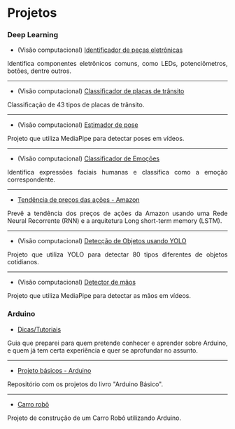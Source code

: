 # Projetos


### Deep Learning

- (Visão computacional) [Identificador de peças eletrônicas](https://www.kaggle.com/olavomendes/electronic-parts-identifier)
<p align="justify">
  Identifica componentes eletrônicos comuns, como LEDs, potenciômetros, botões, dentre outros.
</p>

---

- (Visão computacional) [Classificador de placas de trânsito](https://github.com/olavomendes/classificador-placas-transito)
<p align="justify">
  Classificação de 43 tipos de placas de trânsito.
</p>

---

- (Visão computacional) [Estimador de pose](https://github.com/olavomendes/pose-estimator)
<p align="justify">
  Projeto que utiliza MediaPipe para detectar poses em vídeos.
</p>

---

- (Visão computacional) [Classificador de Emoções](https://www.kaggle.com/olavomendes/your-first-emoji-creator/notebook)
<p align="justify">
   Identifica expressões faciais humanas e classifica como a emoção correspondente.
</p>

---

- [Tendência de preços das ações - Amazon](https://www.kaggle.com/olavomendes/your-first-rnn-model/notebook)
<p align="justify">
  Prevê a tendência dos preços de ações da Amazon usando uma Rede Neural Recorrente (RNN) e a arquitetura Long short-term memory (LSTM).
</p>

---

- (Visão computacional) [Detecção de Objetos usando YOLO](https://github.com/olavomendes/deteccao-objetos-yolo)
<p align="justify">
  Projeto que utiliza YOLO para detectar 80 tipos diferentes de objetos cotidianos.
</p>

---

- (Visão computacional) [Detector de mãos](https://github.com/olavomendes/hand-detector)
<p align="justify">
  Projeto que utiliza MediaPipe para detectar as mãos em vídeos.
</p>


### Arduino

- [Dicas/Tutoriais](https://github.com/olavomendes/arduino-dicas-tutoriais)
<p align="justify">
  Guia que preparei para quem pretende conhecer e aprender sobre Arduino, e quem já tem certa experiência e quer se aprofundar no assunto.
</p>

---

- [Projeto básicos - Arduino](https://github.com/olavomendes/projetos-livro-arduino-basico)
<p align="justify">
  Repositório com os projetos do livro "Arduino Básico".
</p>

---

- [Carro robô](https://github.com/olavomendes/robot-car-kit)
<p align="justify">
  Projeto de construção de um Carro Robô utilizando Arduino.
</p>
